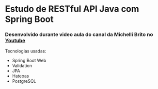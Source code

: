 # Estudo de RESTful API Java com Spring Boot

### Desenvolvido durante video aula do canal da Michelli Brito no [Youtube](https://www.youtube.com/watch?v=wlYvA2b1BWI)

Tecnologias usadas:
- Spring Boot Web
- Validation
- JPA
- Hateoas
- PostgreSQL


